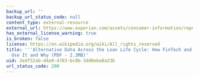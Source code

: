 ```yaml
---
backup_url: ''
backup_url_status_code: null
content_type: external-resource
external_url: https://www.experian.com/assets/consumer-information/reports/Experian_Aite_AltDataReport_Final_120418.pdf?elqTrackId=7714eff9f5204e7ca8517e8966438157&elqaid=3910&elqat=2
has_external_license_warning: true
is_broken: false
license: https://en.wikipedia.org/wiki/All_rights_reserved
title: '''Alternative Data Across the Loan Life Cycle: How FinTech and Other Lenders
  Use It and Why (PDF - 2.3MB)'
uid: 2edf52ab-d4a9-4703-bc8b-3dd0eba8a23b
url_status_code: 200
---
```

